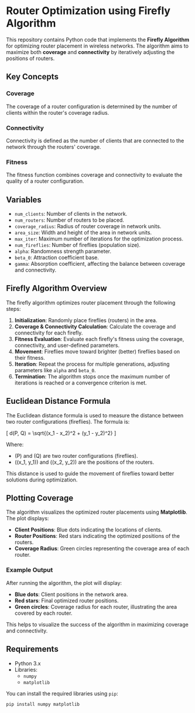 # Router Optimization using Firefly Algorithm

This repository contains Python code that implements the **Firefly Algorithm** for optimizing router placement in wireless networks. The algorithm aims to maximize both **coverage** and **connectivity** by iteratively adjusting the positions of routers.

## Key Concepts

### Coverage
The coverage of a router configuration is determined by the number of clients within the router's coverage radius.

### Connectivity
Connectivity is defined as the number of clients that are connected to the network through the routers' coverage.

### Fitness
The fitness function combines coverage and connectivity to evaluate the quality of a router configuration.

## Variables

- `num_clients`: Number of clients in the network.
- `num_routers`: Number of routers to be placed.
- `coverage_radius`: Radius of router coverage in network units.
- `area_size`: Width and height of the area in network units.
- `max_iter`: Maximum number of iterations for the optimization process.
- `num_fireflies`: Number of fireflies (population size).
- `alpha`: Randomness strength parameter.
- `beta_0`: Attraction coefficient base.
- `gamma`: Absorption coefficient, affecting the balance between coverage and connectivity.

## Firefly Algorithm Overview

The firefly algorithm optimizes router placement through the following steps:

1. **Initialization**: Randomly place fireflies (routers) in the area.
2. **Coverage & Connectivity Calculation**: Calculate the coverage and connectivity for each firefly.
3. **Fitness Evaluation**: Evaluate each firefly's fitness using the coverage, connectivity, and user-defined parameters.
4. **Movement**: Fireflies move toward brighter (better) fireflies based on their fitness.
5. **Iteration**: Repeat the process for multiple generations, adjusting parameters like `alpha` and `beta_0`.
6. **Termination**: The algorithm stops once the maximum number of iterations is reached or a convergence criterion is met.

## Euclidean Distance Formula

The Euclidean distance formula is used to measure the distance between two router configurations (fireflies). The formula is:

\[
d(P, Q) = \sqrt{(x_1 - x_2)^2 + (y_1 - y_2)^2}
\]

Where:
- \(P\) and \(Q\) are two router configurations (fireflies).
- \((x_1, y_1)\) and \((x_2, y_2)\) are the positions of the routers.

This distance is used to guide the movement of fireflies toward better solutions during optimization.

## Plotting Coverage

The algorithm visualizes the optimized router placements using **Matplotlib**. The plot displays:

- **Client Positions**: Blue dots indicating the locations of clients.
- **Router Positions**: Red stars indicating the optimized positions of the routers.
- **Coverage Radius**: Green circles representing the coverage area of each router.

### Example Output

After running the algorithm, the plot will display:

- **Blue dots**: Client positions in the network area.
- **Red stars**: Final optimized router positions.
- **Green circles**: Coverage radius for each router, illustrating the area covered by each router.

This helps to visualize the success of the algorithm in maximizing coverage and connectivity.

## Requirements

- Python 3.x
- Libraries:
  - `numpy`
  - `matplotlib`

You can install the required libraries using `pip`:

```bash
pip install numpy matplotlib
